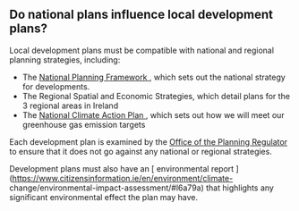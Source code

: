 ##  Do national plans influence local development plans?

Local development plans must be compatible with national and regional planning
strategies, including:

  * The [ National Planning Framework ](https://npf.ie/) , which sets out the national strategy for developments. 
  * The Regional Spatial and Economic Strategies, which detail plans for the 3 regional areas in Ireland 
  * The [ National Climate Action Plan ](https://www.gov.ie/en/publication/79659-climate-action-plan-2024/) , which sets out how we will meet our greenhouse gas emission targets 

Each development plan is examined by the [ Office of the Planning Regulator
](https://www.opr.ie/) to ensure that it does not go against any national or
regional strategies.

Development plans must also have an [ environmental report
](https://www.citizensinformation.ie/en/environment/climate-
change/environmental-impact-assessment/#l6a79a) that highlights any
significant environmental effect the plan may have.
